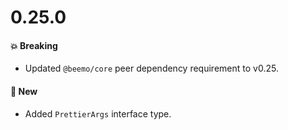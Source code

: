 # 0.25.0

#### 💥 Breaking

- Updated `@beemo/core` peer dependency requirement to v0.25.

#### 🚀 New

- Added `PrettierArgs` interface type.
